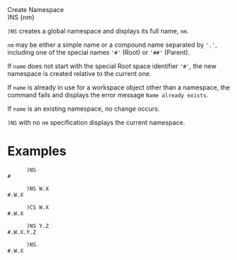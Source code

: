 <div class="heading">
  <div class="name">Create Namespace</div>
  <div class="command">)NS {nm}</div>
</div>

`)NS` creates a global namespace and displays its full name, `nm`.

`nm` may be either a simple name or a compound name separated by `'.'`, including one of the special names `'#'` (Root) or `'##'` (Parent).

If `name` does not start with the special Root space identifier `'#'`, the new namespace is created relative to the current one.

If `name` is already in use for a workspace object other than a namespace, the command fails and displays the error message `Name already exists`.

If `name` is an existing namespace, no change occurs.

`)NS` with no `nm` specification displays the current namespace.

# Examples
```apl
      )NS
#

      )NS W.X
#.W.X
 
      )CS W.X
#.W.X

      )NS Y.Z
#.W.X.Y.Z
 
      )NS
#.W.X

```
